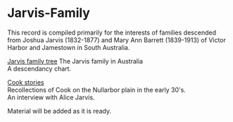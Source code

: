 # Jarvis-Family

This record is  compiled primarily for the interests of families descended from Joshua Jarvis (1832-1877) and Mary Ann Barrett (1839-1913) of Victor Harbor and Jamestown in South Australia.

[Jarvis family tree](https://jarvis-genealogy.github.io/Jarvis-Family/)
The Jarvis family in Australia\
A descendancy chart.

[Cook stories](https://jarvis-genealogy.github.io/Jarvis-Family/)\
Recollections of Cook on the Nullarbor plain in the early 30's.\
An interview with Alice Jarvis.

Material will be added as it is ready.
